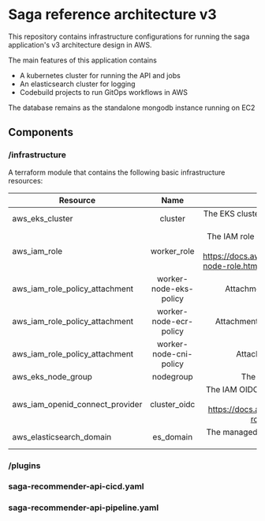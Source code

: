 # Saga reference architecture v3

This repository contains infrastructure configurations for running the saga application's v3 architecture design in AWS.

The main features of this application contains
* A kubernetes cluster for running the API and jobs
* An elasticsearch cluster for logging
* Codebuild projects to run GitOps workflows in AWS

The database remains as the standalone mongodb instance running on EC2

## Components

### /infrastructure

A terraform module that contains the following basic infrastructure resources:

| Resource      | Name           | Description  |
| ------------- |:-------------:| :----:|
| aws_eks_cluster     | cluster | The EKS cluster that all workloads (except for DB) would be running on |
| aws_iam_role      | worker_role      | The IAM role attached to the worker nodes as an instance profile (see https://docs.aws.amazon.com/eks/latest/userguide/create-node-role.html) - Note that this role includes the CNI policy |
| aws_iam_role_policy_attachment | worker-node-eks-policy      | Attachment of the EKS node policy onto the role |
| aws_iam_role_policy_attachment | worker-node-ecr-policy      | Attachment of the ECR read-only policy onto the role |
| aws_iam_role_policy_attachment | worker-node-cni-policy      | Attachment of the CNI policy onto the role|
| aws_eks_node_group | nodegroup     | The main nodegroup of the EKS cluster |
| aws_iam_openid_connect_provider | cluster_oidc     | The IAM OIDC provider that enables IAM service accounts for workloads (see https://docs.aws.amazon.com/eks/latest/userguide/iam-roles-for-service-accounts.html) |
| aws_elasticsearch_domain | es_domain     | The managed elasticsearch domain in AWS that allows for log analysis |

### /plugins

### saga-recommender-api-cicd.yaml

### saga-recommender-api-pipeline.yaml